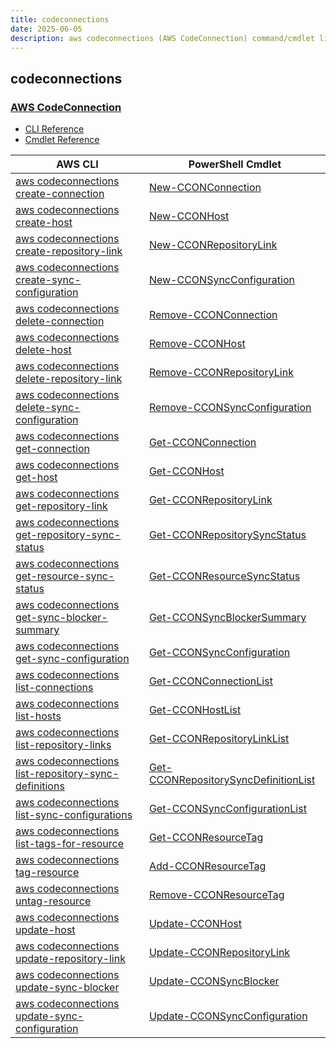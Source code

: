 ```yaml
---
title: codeconnections
date: 2025-06-05
description: aws codeconnections (AWS CodeConnection) command/cmdlet list.
---
```


## codeconnections

### [AWS CodeConnection](https://aws.amazon.com/products/developer-tools/)

* [CLI Reference](https://awscli.amazonaws.com/v2/documentation/api/latest/reference/codeconnections/index.html)
* [Cmdlet Reference](https://docs.aws.amazon.com/powershell/latest/reference/items/CodeConnections_cmdlets.html)

|AWS CLI|PowerShell Cmdlet|
|----|----|
|[aws codeconnections create-connection](https://awscli.amazonaws.com/v2/documentation/api/latest/reference/codeconnections/create-connection.html)|[New-CCONConnection](https://docs.aws.amazon.com/powershell/latest/reference/items/New-CCONConnection.html)|
|[aws codeconnections create-host](https://awscli.amazonaws.com/v2/documentation/api/latest/reference/codeconnections/create-host.html)|[New-CCONHost](https://docs.aws.amazon.com/powershell/latest/reference/items/New-CCONHost.html)|
|[aws codeconnections create-repository-link](https://awscli.amazonaws.com/v2/documentation/api/latest/reference/codeconnections/create-repository-link.html)|[New-CCONRepositoryLink](https://docs.aws.amazon.com/powershell/latest/reference/items/New-CCONRepositoryLink.html)|
|[aws codeconnections create-sync-configuration](https://awscli.amazonaws.com/v2/documentation/api/latest/reference/codeconnections/create-sync-configuration.html)|[New-CCONSyncConfiguration](https://docs.aws.amazon.com/powershell/latest/reference/items/New-CCONSyncConfiguration.html)|
|[aws codeconnections delete-connection](https://awscli.amazonaws.com/v2/documentation/api/latest/reference/codeconnections/delete-connection.html)|[Remove-CCONConnection](https://docs.aws.amazon.com/powershell/latest/reference/items/Remove-CCONConnection.html)|
|[aws codeconnections delete-host](https://awscli.amazonaws.com/v2/documentation/api/latest/reference/codeconnections/delete-host.html)|[Remove-CCONHost](https://docs.aws.amazon.com/powershell/latest/reference/items/Remove-CCONHost.html)|
|[aws codeconnections delete-repository-link](https://awscli.amazonaws.com/v2/documentation/api/latest/reference/codeconnections/delete-repository-link.html)|[Remove-CCONRepositoryLink](https://docs.aws.amazon.com/powershell/latest/reference/items/Remove-CCONRepositoryLink.html)|
|[aws codeconnections delete-sync-configuration](https://awscli.amazonaws.com/v2/documentation/api/latest/reference/codeconnections/delete-sync-configuration.html)|[Remove-CCONSyncConfiguration](https://docs.aws.amazon.com/powershell/latest/reference/items/Remove-CCONSyncConfiguration.html)|
|[aws codeconnections get-connection](https://awscli.amazonaws.com/v2/documentation/api/latest/reference/codeconnections/get-connection.html)|[Get-CCONConnection](https://docs.aws.amazon.com/powershell/latest/reference/items/Get-CCONConnection.html)|
|[aws codeconnections get-host](https://awscli.amazonaws.com/v2/documentation/api/latest/reference/codeconnections/get-host.html)|[Get-CCONHost](https://docs.aws.amazon.com/powershell/latest/reference/items/Get-CCONHost.html)|
|[aws codeconnections get-repository-link](https://awscli.amazonaws.com/v2/documentation/api/latest/reference/codeconnections/get-repository-link.html)|[Get-CCONRepositoryLink](https://docs.aws.amazon.com/powershell/latest/reference/items/Get-CCONRepositoryLink.html)|
|[aws codeconnections get-repository-sync-status](https://awscli.amazonaws.com/v2/documentation/api/latest/reference/codeconnections/get-repository-sync-status.html)|[Get-CCONRepositorySyncStatus](https://docs.aws.amazon.com/powershell/latest/reference/items/Get-CCONRepositorySyncStatus.html)|
|[aws codeconnections get-resource-sync-status](https://awscli.amazonaws.com/v2/documentation/api/latest/reference/codeconnections/get-resource-sync-status.html)|[Get-CCONResourceSyncStatus](https://docs.aws.amazon.com/powershell/latest/reference/items/Get-CCONResourceSyncStatus.html)|
|[aws codeconnections get-sync-blocker-summary](https://awscli.amazonaws.com/v2/documentation/api/latest/reference/codeconnections/get-sync-blocker-summary.html)|[Get-CCONSyncBlockerSummary](https://docs.aws.amazon.com/powershell/latest/reference/items/Get-CCONSyncBlockerSummary.html)|
|[aws codeconnections get-sync-configuration](https://awscli.amazonaws.com/v2/documentation/api/latest/reference/codeconnections/get-sync-configuration.html)|[Get-CCONSyncConfiguration](https://docs.aws.amazon.com/powershell/latest/reference/items/Get-CCONSyncConfiguration.html)|
|[aws codeconnections list-connections](https://awscli.amazonaws.com/v2/documentation/api/latest/reference/codeconnections/list-connections.html)|[Get-CCONConnectionList](https://docs.aws.amazon.com/powershell/latest/reference/items/Get-CCONConnectionList.html)|
|[aws codeconnections list-hosts](https://awscli.amazonaws.com/v2/documentation/api/latest/reference/codeconnections/list-hosts.html)|[Get-CCONHostList](https://docs.aws.amazon.com/powershell/latest/reference/items/Get-CCONHostList.html)|
|[aws codeconnections list-repository-links](https://awscli.amazonaws.com/v2/documentation/api/latest/reference/codeconnections/list-repository-links.html)|[Get-CCONRepositoryLinkList](https://docs.aws.amazon.com/powershell/latest/reference/items/Get-CCONRepositoryLinkList.html)|
|[aws codeconnections list-repository-sync-definitions](https://awscli.amazonaws.com/v2/documentation/api/latest/reference/codeconnections/list-repository-sync-definitions.html)|[Get-CCONRepositorySyncDefinitionList](https://docs.aws.amazon.com/powershell/latest/reference/items/Get-CCONRepositorySyncDefinitionList.html)|
|[aws codeconnections list-sync-configurations](https://awscli.amazonaws.com/v2/documentation/api/latest/reference/codeconnections/list-sync-configurations.html)|[Get-CCONSyncConfigurationList](https://docs.aws.amazon.com/powershell/latest/reference/items/Get-CCONSyncConfigurationList.html)|
|[aws codeconnections list-tags-for-resource](https://awscli.amazonaws.com/v2/documentation/api/latest/reference/codeconnections/list-tags-for-resource.html)|[Get-CCONResourceTag](https://docs.aws.amazon.com/powershell/latest/reference/items/Get-CCONResourceTag.html)|
|[aws codeconnections tag-resource](https://awscli.amazonaws.com/v2/documentation/api/latest/reference/codeconnections/tag-resource.html)|[Add-CCONResourceTag](https://docs.aws.amazon.com/powershell/latest/reference/items/Add-CCONResourceTag.html)|
|[aws codeconnections untag-resource](https://awscli.amazonaws.com/v2/documentation/api/latest/reference/codeconnections/untag-resource.html)|[Remove-CCONResourceTag](https://docs.aws.amazon.com/powershell/latest/reference/items/Remove-CCONResourceTag.html)|
|[aws codeconnections update-host](https://awscli.amazonaws.com/v2/documentation/api/latest/reference/codeconnections/update-host.html)|[Update-CCONHost](https://docs.aws.amazon.com/powershell/latest/reference/items/Update-CCONHost.html)|
|[aws codeconnections update-repository-link](https://awscli.amazonaws.com/v2/documentation/api/latest/reference/codeconnections/update-repository-link.html)|[Update-CCONRepositoryLink](https://docs.aws.amazon.com/powershell/latest/reference/items/Update-CCONRepositoryLink.html)|
|[aws codeconnections update-sync-blocker](https://awscli.amazonaws.com/v2/documentation/api/latest/reference/codeconnections/update-sync-blocker.html)|[Update-CCONSyncBlocker](https://docs.aws.amazon.com/powershell/latest/reference/items/Update-CCONSyncBlocker.html)|
|[aws codeconnections update-sync-configuration](https://awscli.amazonaws.com/v2/documentation/api/latest/reference/codeconnections/update-sync-configuration.html)|[Update-CCONSyncConfiguration](https://docs.aws.amazon.com/powershell/latest/reference/items/Update-CCONSyncConfiguration.html)|

